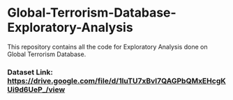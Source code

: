 # Global-Terrorism-Database-Exploratory-Analysis
This repository contains all the code for Exploratory Analysis done on Global Terrorism Database.
### Dataset Link: https://drive.google.com/file/d/1luTU7xBvI7QAGPbQMxEHcgKUi9d6UeP_/view

